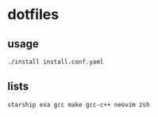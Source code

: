 # dotfiles
## usage
```bash
./install install.conf.yaml
```

## lists
```
starship exa gcc make gcc-c++ neovim zsh
```
